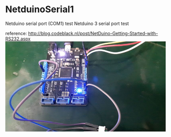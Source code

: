 # NetduinoSerial1
Netduino serial port (COM1) test
Netduino 3 serial port test

reference: http://blog.codeblack.nl/post/NetDuino-Getting-Started-with-RS232.aspx
![](https://github.com/koson/NetduinoSerial1/blob/master/Images/20160221_180301.jpg)
